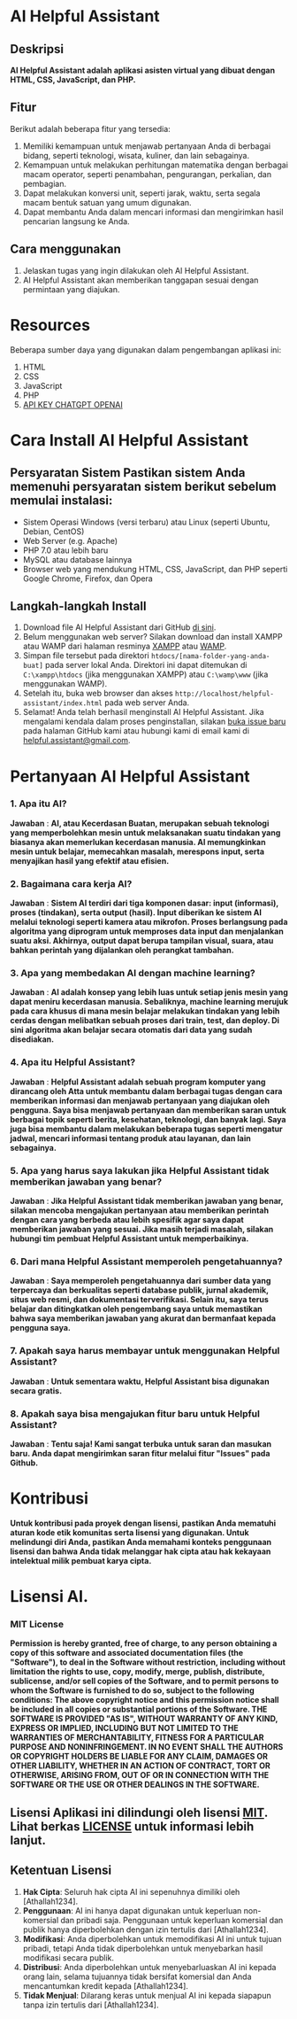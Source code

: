 # AI Helpful Assistant

## Deskripsi 
**AI Helpful Assistant adalah aplikasi asisten virtual yang dibuat dengan HTML, CSS, JavaScript, dan PHP.**

## Fitur 
Berikut adalah beberapa fitur yang tersedia:
1. Memiliki kemampuan untuk menjawab pertanyaan Anda di berbagai bidang, seperti teknologi, wisata, kuliner, dan lain sebagainya.
2. Kemampuan untuk melakukan perhitungan matematika dengan berbagai macam operator, seperti penambahan, pengurangan, perkalian, dan pembagian.
3. Dapat melakukan konversi unit, seperti jarak, waktu, serta segala macam bentuk satuan yang umum digunakan.
4. Dapat membantu Anda dalam mencari informasi dan mengirimkan hasil pencarian langsung ke Anda.

## Cara menggunakan 
1. Jelaskan tugas yang ingin dilakukan oleh AI Helpful Assistant.
2. AI Helpful Assistant akan memberikan tanggapan sesuai dengan permintaan yang diajukan.

# Resources
Beberapa sumber daya yang digunakan dalam pengembangan aplikasi ini:
1. HTML
2. CSS
3. JavaScript
4. PHP
5. [API KEY CHATGPT OPENAI](https://platform.openai.com/account/api-keys)

# Cara Install AI Helpful Assistant 
## Persyaratan Sistem Pastikan sistem Anda memenuhi persyaratan sistem berikut sebelum memulai instalasi: 
- Sistem Operasi Windows (versi terbaru) atau Linux (seperti Ubuntu, Debian, CentOS)
- Web Server (e.g. Apache)
- PHP 7.0 atau lebih baru
- MySQL atau database lainnya
- Browser web yang mendukung HTML, CSS, JavaScript, dan PHP seperti Google Chrome, Firefox, dan Opera
## Langkah-langkah Install 
1. Download file AI Helpful Assistant dari GitHub [di sini](https://github.com/Athallah1234/Helpful-Assistant/archive/refs/heads/main.zip).
2. Belum menggunakan web server? Silakan download dan install XAMPP atau WAMP dari halaman resminya [XAMPP](https://www.apachefriends.org/download.html) atau [WAMP](https://sourceforge.net/projects/wampserver/files/).
3. Simpan file tersebut pada direktori `htdocs/[nama-folder-yang-anda-buat]` pada server lokal Anda. Direktori ini dapat ditemukan di `C:\xampp\htdocs` (jika menggunakan XAMPP) atau `C:\wamp\www` (jika menggunakan WAMP).
4. Setelah itu, buka web browser dan akses `http://localhost/helpful-assistant/index.html` pada web server Anda.
5. Selamat! Anda telah berhasil menginstall AI Helpful Assistant. Jika mengalami kendala dalam proses penginstallan, silakan [buka issue baru](https://github.com/Athallah1234/Helpful-Assistant/issues) pada halaman GitHub kami atau hubungi kami di email kami di [helpful.assistant@gmail.com](mailto:helpful.assistant@gmail.com).

# Pertanyaan AI Helpful Assistant
### 1. Apa itu AI?
**Jawaban** : **AI, atau Kecerdasan Buatan, merupakan sebuah teknologi yang memperbolehkan mesin untuk melaksanakan suatu tindakan yang biasanya akan memerlukan kecerdasan manusia. AI memungkinkan mesin untuk belajar, memecahkan masalah, merespons input, serta menyajikan hasil yang efektif atau efisien.**
### 2. Bagaimana cara kerja AI?
**Jawaban** : **Sistem AI terdiri dari tiga komponen dasar: input (informasi), proses (tindakan), serta output (hasil). Input diberikan ke sistem AI melalui teknologi seperti kamera atau mikrofon. Proses berlangsung pada algoritma yang diprogram untuk memproses data input dan menjalankan suatu aksi. Akhirnya, output dapat berupa tampilan visual, suara, atau bahkan perintah yang dijalankan oleh perangkat tambahan.**
### 3. Apa yang membedakan AI dengan machine learning?
**Jawaban** : **AI adalah konsep yang lebih luas untuk setiap jenis mesin yang dapat meniru kecerdasan manusia. Sebaliknya, machine learning merujuk pada cara khusus di mana mesin belajar melakukan tindakan yang lebih cerdas dengan melibatkan sebuah proses dari train, test, dan deploy. Di sini algoritma akan belajar secara otomatis dari data yang sudah disediakan.**
### 4. Apa itu Helpful Assistant?
**Jawaban** : **Helpful Assistant adalah sebuah program komputer yang dirancang oleh Atta untuk membantu dalam berbagai tugas dengan cara memberikan informasi dan menjawab pertanyaan yang diajukan oleh pengguna. Saya bisa menjawab pertanyaan dan memberikan saran untuk berbagai topik seperti berita, kesehatan, teknologi, dan banyak lagi. Saya juga bisa membantu dalam melakukan beberapa tugas seperti mengatur jadwal, mencari informasi tentang produk atau layanan, dan lain sebagainya.**
### 5. Apa yang harus saya lakukan jika Helpful Assistant tidak memberikan jawaban yang benar?
**Jawaban** : **Jika Helpful Assistant tidak memberikan jawaban yang benar, silakan mencoba mengajukan pertanyaan atau memberikan perintah dengan cara yang berbeda atau lebih spesifik agar saya dapat memberikan jawaban yang sesuai. Jika masih terjadi masalah, silakan hubungi tim pembuat Helpful Assistant untuk memperbaikinya.**
### 6. Dari mana Helpful Assistant memperoleh pengetahuannya?
**Jawaban** : **Saya memperoleh pengetahuannya dari sumber data yang terpercaya dan berkualitas seperti database publik, jurnal akademik, situs web resmi, dan dokumentasi terverifikasi. Selain itu, saya terus belajar dan ditingkatkan oleh pengembang saya untuk memastikan bahwa saya memberikan jawaban yang akurat dan bermanfaat kepada pengguna saya.**
### 7. Apakah saya harus membayar untuk menggunakan Helpful Assistant?
**Jawaban** : **Untuk sementara waktu, Helpful Assistant bisa digunakan secara gratis.**
### 8. Apakah saya bisa mengajukan fitur baru untuk Helpful Assistant?
**Jawaban** : **Tentu saja! Kami sangat terbuka untuk saran dan masukan baru. Anda dapat mengirimkan saran fitur melalui fitur "Issues" pada Github.**

# Kontribusi
**Untuk kontribusi pada proyek dengan lisensi, pastikan Anda mematuhi aturan kode etik komunitas serta lisensi yang digunakan. Untuk melindungi diri Anda, pastikan Anda memahami konteks penggunaan lisensi dan bahwa Anda tidak melanggar hak cipta atau hak kekayaan intelektual milik pembuat karya cipta.**

# Lisensi AI. 
### MIT License
**Permission is hereby granted, free of charge, to any person obtaining a copy
of this software and associated documentation files (the "Software"), to deal
in the Software without restriction, including without limitation the rights
to use, copy, modify, merge, publish, distribute, sublicense, and/or sell
copies of the Software, and to permit persons to whom the Software is
furnished to do so, subject to the following conditions:
The above copyright notice and this permission notice shall be included in
all copies or substantial portions of the Software.
THE SOFTWARE IS PROVIDED "AS IS", WITHOUT WARRANTY OF ANY KIND, EXPRESS OR
IMPLIED, INCLUDING BUT NOT LIMITED TO THE WARRANTIES OF MERCHANTABILITY,
FITNESS FOR A PARTICULAR PURPOSE AND NONINFRINGEMENT. IN NO EVENT SHALL THE
AUTHORS OR COPYRIGHT HOLDERS BE LIABLE FOR ANY CLAIM, DAMAGES OR OTHER
LIABILITY, WHETHER IN AN ACTION OF CONTRACT, TORT OR OTHERWISE, ARISING FROM,
OUT OF OR IN CONNECTION WITH THE SOFTWARE OR THE USE OR OTHER DEALINGS IN
THE SOFTWARE.**

## Lisensi Aplikasi ini dilindungi oleh lisensi [MIT](https://opensource.org/licenses/MIT). Lihat berkas [LICENSE](https://github.com/Athallah1234/Helpful-Assistant/blob/main/LICENSE) untuk informasi lebih lanjut.
## Ketentuan Lisensi 
1. **Hak Cipta**: Seluruh hak cipta AI ini sepenuhnya dimiliki oleh [Athallah1234].
2. **Penggunaan**: AI ini hanya dapat digunakan untuk keperluan non-komersial dan pribadi saja. Penggunaan untuk keperluan komersial dan publik hanya diperbolehkan dengan izin tertulis dari [Athallah1234].
3. **Modifikasi**: Anda diperbolehkan untuk memodifikasi AI ini untuk tujuan pribadi, tetapi Anda tidak diperbolehkan untuk menyebarkan hasil modifikasi secara publik.
4. **Distribusi**: Anda diperbolehkan untuk menyebarluaskan AI ini kepada orang lain, selama tujuannya tidak bersifat komersial dan Anda mencantumkan kredit kepada [Athallah1234].
5. **Tidak Menjual**: Dilarang keras untuk menjual AI ini kepada siapapun tanpa izin tertulis dari [Athallah1234].
